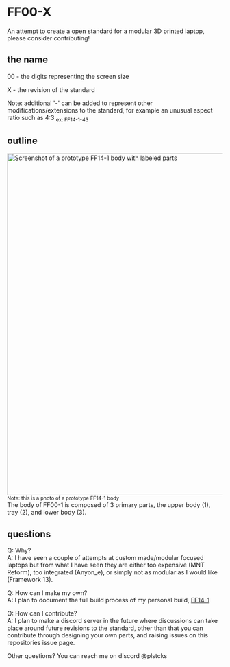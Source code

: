 # FF00-X

An attempt to create a open standard for a modular 3D printed laptop, please consider contributing!


## the name

00 - the digits representing the screen size

X - the revision of the standard


Note: additional '-' can be added to represent other modifications/extensions to the standard, for example an unusual aspect ratio such as 4:3
<sub>ex: FF14-1-43


## outline

<img width="1313" height="797" alt="Screenshot of a prototype FF14-1 body with labeled parts" src="https://github.com/user-attachments/assets/3eec45d3-5c92-448e-9b11-092a50828a6e" />
<sub>Note: this is a photo of a prototype FF14-1 body</sub>
<br>
The body of FF00-1 is composed of 3 primary parts, the upper body (1), tray (2), and lower body (3).


## questions

Q: Why?
<br>
A: I have seen a couple of attempts at custom made/modular focused laptops but from what I have seen they are either too expensive (MNT Reform), too integrated (Anyon_e), or simply not as modular as I would like (Framework 13).

Q: How can I make my own?
<br>
A: I plan to document the full build process of my personal build, [FF14-1](/FF14-1)

Q: How can I contribute?
<br>
A: I plan to make a discord server in the future where discussions can take place around future revisions to the standard, other than that you can contribute through designing your own parts, and raising issues on this repositories issue page.

Other questions? You can reach me on discord @plstcks



